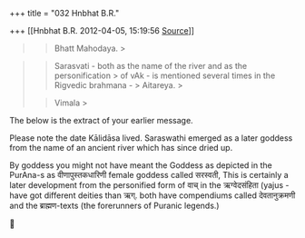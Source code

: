 +++
title = "032 Hnbhat B.R."

+++
[[Hnbhat B.R.	2012-04-05, 15:19:56 [Source](https://groups.google.com/g/samskrita/c/qVDwKqFADvg)]]



> 
> > 
> > Bhatt Mahodaya. >
> 
> > 



> 
> > 
> > Sarasvati - both as the name of the river and as the personification > of vAk - is mentioned several times in the Rigvedic brahmana - > Aitareya. >
> 
> > Vimala >
>   
> > 
> > 
> > 

  

  

  
The below is the extract of your earlier message.

  

  

Please note the date Kālidāsa lived. Saraswathi emerged as a later goddess from the name of an ancient river which has since dried up.

  

By goddess you might not have meant the Goddess as depicted in the PurAna-s as वीणापुस्तकधारिणी female goddess called सरस्वती, This is certainly a later development from the personified form of वाच् in the ऋग्वेदसंहिता (yajus -have got different deities than ऋग्. both have compendiums called देवतानुक्रमणी and the ब्राह्मण-texts (the forerunners of Puranic legends.)



